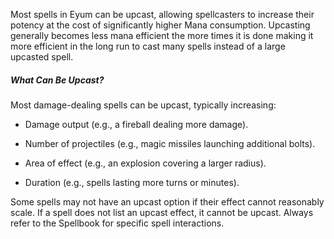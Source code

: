 Most spells in Eyum can be upcast, allowing spellcasters to increase their potency at the cost of significantly higher Mana consumption. Upcasting generally becomes less mana efficient the more times it is done making it more efficient in the long run to cast many spells instead of a large upcasted spell. 

##### What Can Be Upcast?

Most damage-dealing spells can be upcast, typically increasing:

- Damage output (e.g., a fireball dealing more damage).
    
- Number of projectiles (e.g., magic missiles launching additional bolts).
    
- Area of effect (e.g., an explosion covering a larger radius).
    
- Duration (e.g., spells lasting more turns or minutes).
    

Some spells may not have an upcast option if their effect cannot reasonably scale. If a spell does not list an upcast effect, it cannot be upcast. Always refer to the Spellbook for specific spell interactions.